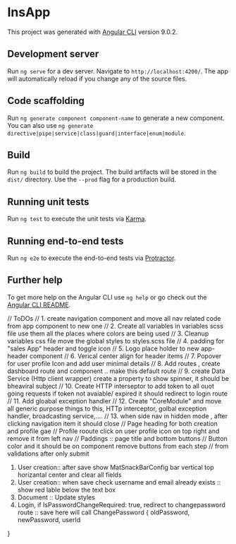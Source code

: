 # InsApp

This project was generated with [Angular CLI](https://github.com/angular/angular-cli) version 9.0.2.

## Development server

Run `ng serve` for a dev server. Navigate to `http://localhost:4200/`. The app will automatically reload if you change any of the source files.

## Code scaffolding

Run `ng generate component component-name` to generate a new component. You can also use `ng generate directive|pipe|service|class|guard|interface|enum|module`.

## Build

Run `ng build` to build the project. The build artifacts will be stored in the `dist/` directory. Use the `--prod` flag for a production build.

## Running unit tests

Run `ng test` to execute the unit tests via [Karma](https://karma-runner.github.io).

## Running end-to-end tests

Run `ng e2e` to execute the end-to-end tests via [Protractor](http://www.protractortest.org/).

## Further help

To get more help on the Angular CLI use `ng help` or go check out the [Angular CLI README](https://github.com/angular/angular-cli/blob/master/README.md).


// ToDOs
// 1. create navigation component and move all nav related code from app component to new one
// 2. Create all variables in variables scss file use them all the places where colors are being used
// 3. Cleanup variables css file move the global styles to styles.scss file
// 4. padding for "sales App" header and toggle icon
// 5. Logo place holder to new app-header component
// 6. Verical center align for header items
// 7. Popover for user profile Icon and add user minimal details
// 8. Add routes , create dashboard route and component .. make this default route
// 9. create Data Service (Http client wrapper) create a property to show spinner, it should be bheaviral subject
// 10. Create HTTP interseptor to add token to all ouot going requests if token not avaiable/ expired it should redirect to login route
// 11. Add gloabal exception handler
// 12. Create "CoreModule" and move all generic purpose things to this, HTTp interceptor, golbal exception handler, broadcasting service,....
// 13. when side nav in hidden mode , after clicking navigation item it should close
// Page heading for both creation and profile gae
// Profile rooute click on user profile icon on top right and remove it from left nav
// Paddings :: page title and bottom buttons
// Button color and it should be on component remove buttons from each step
// from validations after only submit

1. User creation:: after save show MatSnackBarConfig bar vertical top horizantal center and clear all fields
2. User creation:: when save check username and email already exists :: show red lable below the text box
3. Document :: Update styles
4. Login, if IsPasswordChangeRequired: true, redirect to changepassword route :: save here will call ChangePassword {
  oldPassword,
  newPassword,
  userId

}
